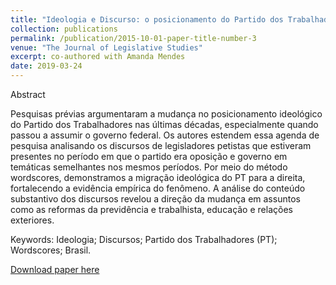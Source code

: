 ```yaml
---
title: "Ideologia e Discurso: o posicionamento do Partido dos Trabalhadores na oposição e no governo"
collection: publications
permalink: /publication/2015-10-01-paper-title-number-3
venue: "The Journal of Legislative Studies"
excerpt: co-authored with Amanda Mendes
date: 2019-03-24
---
```


Abstract

Pesquisas prévias argumentaram a mudança no posicionamento ideológico do Partido dos Trabalhadores nas últimas décadas, especialmente quando passou a assumir o governo federal. Os autores estendem essa agenda de pesquisa analisando os discursos de legisladores petistas que estiveram presentes no período em que o partido era oposição e governo em temáticas semelhantes nos mesmos períodos. Por meio do método wordscores, demonstramos a migração ideológica do PT para a direita, fortalecendo a evidência empírica do fenômeno. A análise do conteúdo substantivo dos discursos revelou a direção da mudança em assuntos como as reformas da previdência e trabalhista, educação e relações
exteriores.

Keywords: Ideologia; Discursos; Partido dos Trabalhadores (PT); Wordscores; Brasil.


[Download paper here](https://www.scielo.br/pdf/rbcpol/n28/2178-4884-rbcpol-28-161.pdf)

